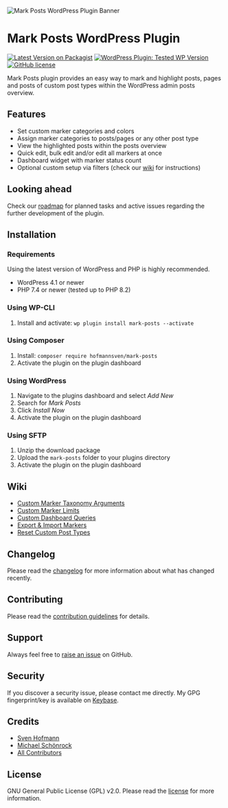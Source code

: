 ![Mark Posts WordPress Plugin Banner](https://raw.githubusercontent.com/hofmannsven/mark-posts/master/.wordpress-org/banner-772x250.png)

# Mark Posts WordPress Plugin

[![Latest Version on Packagist](https://img.shields.io/packagist/v/hofmannsven/mark-posts.svg?labelColor=232e4a&color=55597b&style=for-the-badge)](https://packagist.org/packages/hofmannsven/mark-posts)
[![WordPress Plugin: Tested WP Version](https://img.shields.io/wordpress/plugin/tested/mark-posts?labelColor=232e4a&color=55597b&style=for-the-badge)](https://wordpress.org/plugins/mark-posts/)
[![GitHub license](https://img.shields.io/github/license/hofmannsven/mark-posts.svg?labelColor=232e4a&color=55597b&style=for-the-badge)](https://raw.githubusercontent.com/hofmannsven/mark-posts/master/LICENSE.md)

Mark Posts plugin provides an easy way to mark and highlight posts, pages and posts of custom post types within the WordPress admin posts overview.

## Features

* Set custom marker categories and colors
* Assign marker categories to posts/pages or any other post type
* View the highlighted posts within the posts overview
* Quick edit, bulk edit and/or edit all markers at once
* Dashboard widget with marker status count
* Optional custom setup via filters (check our [wiki](https://github.com/hofmannsven/mark-posts/wiki) for instructions)

## Looking ahead

Check our [roadmap](https://github.com/hofmannsven/mark-posts/projects/1) for planned tasks and active issues regarding the further development of the plugin.

## Installation

### Requirements
Using the latest version of WordPress and PHP is highly recommended.

* WordPress 4.1 or newer
* PHP 7.4 or newer (tested up to PHP 8.2)

### Using WP-CLI
1. Install and activate: `wp plugin install mark-posts --activate`

### Using Composer
1. Install: `composer require hofmannsven/mark-posts`
2. Activate the plugin on the plugin dashboard

### Using WordPress
1. Navigate to the plugins dashboard and select _Add New_
2. Search for _Mark Posts_
3. Click _Install Now_
4. Activate the plugin on the plugin dashboard

### Using SFTP
1. Unzip the download package
2. Upload the `mark-posts` folder to your plugins directory
3. Activate the plugin on the plugin dashboard

## Wiki

* [Custom Marker Taxonomy Arguments](https://github.com/hofmannsven/mark-posts/wiki/Custom-Marker-Taxonomy-Arguments)
* [Custom Marker Limits](https://github.com/hofmannsven/mark-posts/wiki/Custom-Marker-Limits)
* [Custom Dashboard Queries](https://github.com/hofmannsven/mark-posts/wiki/Custom-Dashboard-Queries)
* [Export & Import Markers](https://github.com/hofmannsven/mark-posts/wiki/Export-&-Import)
* [Reset Custom Post Types](https://github.com/hofmannsven/mark-posts/wiki/Reset-Custom-Post-Types)

## Changelog

Please read the [changelog](CHANGELOG.md) for more information about what has changed recently.

## Contributing

Please read the [contribution guidelines](CONTRIBUTING.md) for details.

## Support

Always feel free to [raise an issue](https://github.com/hofmannsven/mark-posts/issues) on GitHub.

## Security

If you discover a security issue, please contact me directly.
My GPG fingerprint/key is available on [Keybase](https://keybase.io/hofmannsven).

## Credits

- [Sven Hofmann](https://github.com/hofmannsven)
- [Michael Schönrock](https://github.com/flymke)
- [All Contributors](https://github.com/hofmannsven/mark-posts/graphs/contributors)

## License

GNU General Public License (GPL) v2.0. Please read the [license](LICENSE.md) for more information.
